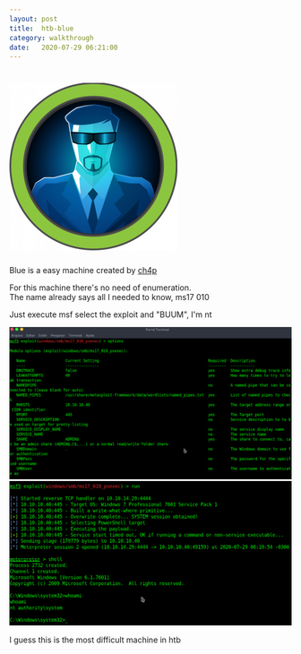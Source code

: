 ```yaml
---
layout: post
title:  htb-blue
category: walkthrough
date:   2020-07-29 06:21:00
---
```


# ![blue](/assets/img/blue/blue.png)  
Blue is a easy machine created by [ch4p](https://www.hackthebox.eu/home/users/profile/1)
  
For this machine there's no need of enumeration.  
The name already says all I needed to know, ms17 010  

Just execute msf select the exploit and "BUUM", I'm nt  

![exploit](/assets/img/blue/blue1.png)  
![root](/assets/img/blue/blue2.png)  

I guess this is the most difficult machine in htb  
